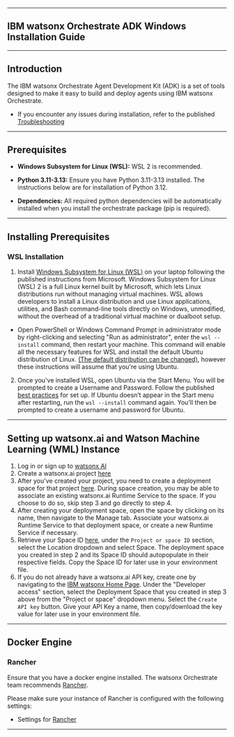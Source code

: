 ******************************************
## IBM watsonx Orchestrate ADK Windows Installation Guide
******************************************

## Introduction

The IBM watsonx Orchestrate Agent Development Kit (ADK) is a set of tools designed to make it easy to build and deploy agents using IBM watsonx Orchestrate.

- If you encounter any issues during installation, refer to the published [Troubleshooting](https://developer.watson-orchestrate.ibm.com/release/troubleshooting)

------------------------------------------

## Prerequisites

- **Windows Subsystem for Linux (WSL):**
  WSL 2 is recommended. 

- **Python 3.11-3.13:**
  Ensure you have Python 3.11-3.13 installed. The instructions below are for installation of Python 3.12.

- **Dependencies:**
  All required python dependencies will be automatically installed when you install the orchestrate package (pip is required).

------------------------------------------

## Installing Prerequisites

### WSL Installation
1. Install [Windows Subsystem for Linux (WSL)](https://learn.microsoft.com/en-us/windows/wsl/install) on your laptop following the published instructions from Microsoft. Windows Subsystem for Linux (WSL) 2 is a full Linux kernel built by Microsoft, which lets Linux distributions run without managing virtual machines. WSL allows developers to install a Linux distribution and use Linux applications, utilities, and Bash command-line tools directly on Windows, unmodified, without the overhead of a traditional virtual machine or dualboot setup.
  - Open PowerShell or Windows Command Prompt in administrator mode by right-clicking and selecting "Run as administrator", enter the `wsl --install` command, then restart your machine. This command will enable all the necessary features for WSL and install the default Ubuntu distribution of Linux. [(The default distribution can be changed)](https://learn.microsoft.com/en-us/windows/wsl/basic-commands#install), however these instructions will assume that you're using Ubuntu.
2. Once you've installed WSL, open Ubuntu via the Start Menu. You will be prompted to create a Username and Password. Follow the published [best practices](https://learn.microsoft.com/en-us/windows/wsl/setup/environment#set-up-your-linux-username-and-password) for set up.
If Ubuntu doesn’t appear in the Start menu after restarting, run the `wsl --install` command again. You’ll then be prompted to create a username and password for Ubuntu.

------------------------------------------

## Setting up watsonx.ai and Watson Machine Learning (WML) Instance

1. Log in or sign up to [watsonx AI](https://eu-de.dataplatform.cloud.ibm.com/registration/stepone)
2. Create a watsonx.ai project [here](https://dataplatform.cloud.ibm.com/projects/?context=wx)
3. After you've created your project, you need to create a deployment space for that project [here](https://dataplatform.cloud.ibm.com/ml-runtime/spaces?context=wx). During space creation, you may be able to associate an existing watsonx.ai Runtime Service to the space. If you choose to do so, skip step 3 and go directly to step 4.
4. After creating your deployment space, open the space by clicking on its name, then navigate to the Manage tab. 
   Associate your watsonx.ai Runtime Service to that deployment space, or create a new Runtime Service if necessary.
5. Retrieve your Space ID [here](https://dataplatform.cloud.ibm.com/developer-access?context=wx), under the `Project or space ID` section, select the Location dropdown and select Space. The deployment space you created in step 2 and its Space ID should autopopulate in their respective fields. Copy the Space ID for later use in your environment file.
6. If you do not already have a watsonx.ai API key, create one by navigating to the [IBM watsonx Home Page](https://dataplatform.cloud.ibm.com/wx/home?context=wx). Under the "Developer access" section, select the Deployment Space that you created in step 3 above from the "Project or space" dropdown menu. Select the `Create API key` button. Give your API Key a name, then copy/download the key value for later use in your environment file.
------------------------------------------

## Docker Engine

### Rancher
Ensure that you have a docker engine installed. The watsonx Orchestrate team 
   recommends [Rancher](https://rancherdesktop.io/).

Please make sure your instance of Rancher is configured with the following settings:
- Settings for [Rancher](https://github.ibm.com/WatsonOrchestrate/wxo-clients/blob/main/_docs/recommended-docker-settings/rancher-settings.md)
------------------------------------------